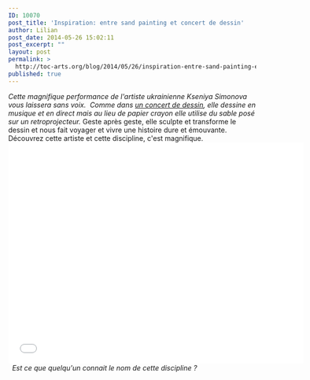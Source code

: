 ```yaml
---
ID: 10070
post_title: 'Inspiration: entre sand painting et concert de dessin'
author: Lilian
post_date: 2014-05-26 15:02:11
post_excerpt: ""
layout: post
permalink: >
  http://toc-arts.org/blog/2014/05/26/inspiration-entre-sand-painting-et-concert-de-dessin/
published: true
---
```

*Cette magnifique performance de l'artiste ukrainienne Kseniya Simonova vous laissera sans voix.  Comme dans [un concert de dessin][1], elle dessine en musique et en direct mais au lieu de papier crayon elle utilise du sable posé sur un retroprojecteur.* Geste après geste, elle sculpte et transforme le dessin et nous fait voyager et vivre une histoire dure et émouvante. Découvrez cette artiste et cette discipline, c'est magnifique. <iframe src="//www.youtube.com/embed/518XP8prwZo" width="600" height="450" frameborder="0" allowfullscreen="allowfullscreen"></iframe>   *Est ce que quelqu'un connait le nom de cette discipline ?*

 [1]: http://toc-arts.org/blog/2011/12/12/connaissez-vous-les-concerts-de-dessins/